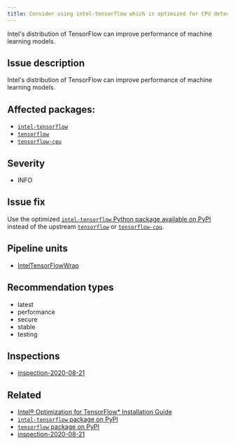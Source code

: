 ```yaml
---
title: Consider using intel-tensorflow which is optimized for CPU detected in your environment
---
```


Intel's distribution of TensorFlow can improve performance of machine learning models.

## Issue description

Intel's distribution of TensorFlow can improve performance of machine learning models.

## Affected packages:

 * [``intel-tensorflow``][2]
 * [``tensorflow``][3]
 * [``tensorflow-cpu``][5]

## Severity

 * INFO

## Issue fix

Use the optimized [``intel-tensorflow`` Python package available on PyPI][2]
instead of the upstream [``tensorflow``][3] or [``tensorflow-cpu``][5].

## Pipeline units

* [IntelTensorFlowWrap](https://thoth-station.ninja/docs/developers/adviser/thoth.adviser.wraps.html#module-thoth.adviser.wraps.intel_tensorflow)

## Recommendation types

 * latest
 * performance
 * secure
 * stable
 * testing

## Inspections

 * [inspection-2020-08-21][4]

## Related

 * [Intel® Optimization for TensorFlow* Installation Guide][1]
 * [``intel-tensorflow`` package on PyPI][2]
 * [``tensorflow`` package on PyPI][3]
 * [inspection-2020-08-21][4]

[1]: https://software.intel.com/content/www/us/en/develop/articles/intel-optimization-for-tensorflow-installation-guide.html
[2]: https://pypi.org/project/intel-tensorflow/
[3]: https://pypi.org/project/tensorflow/
[4]: https://github.com/thoth-station/dependency-monkey-zoo/tree/master/tensorflow/inspection-2020-08-21
[5]: https://pypi.org/project/tensorflow-cpu/
